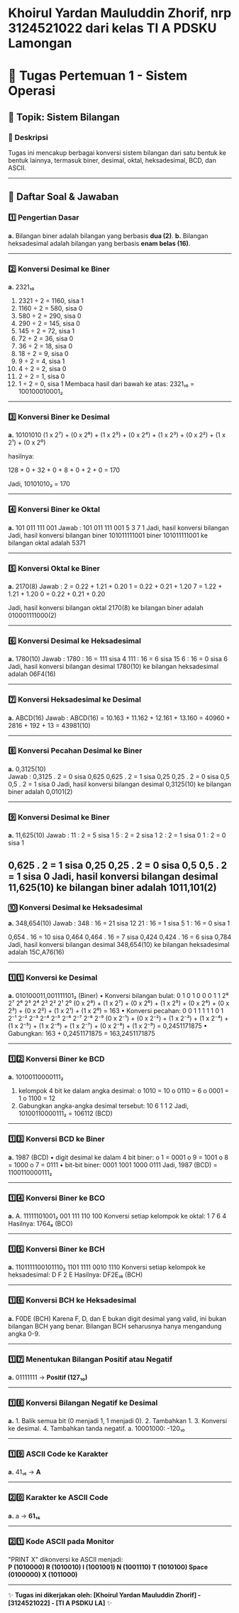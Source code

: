 # Khoirul Yardan Mauluddin Zhorif, nrp  3124521022 dari kelas TI A PDSKU Lamongan
# 📌 Tugas Pertemuan 1 - Sistem Operasi

## 📖 Topik: Sistem Bilangan

### 📌 Deskripsi
Tugas ini mencakup berbagai konversi sistem bilangan dari satu bentuk ke bentuk lainnya, termasuk biner, desimal, oktal, heksadesimal, BCD, dan ASCII.

---

## 🔢 **Daftar Soal & Jawaban**

### 1️⃣ **Pengertian Dasar**
**a.** Bilangan biner adalah bilangan yang berbasis **dua (2)**.
**b.** Bilangan heksadesimal adalah bilangan yang berbasis **enam belas (16)**.

---

### 2️⃣ **Konversi Desimal ke Biner**
**a.** 2321₁₀ 
1.	2321 ÷ 2 = 1160, sisa 1
2.	1160 ÷ 2 = 580, sisa 0
3.	580 ÷ 2 = 290, sisa 0
4.	290 ÷ 2 = 145, sisa 0
5.	145 ÷ 2 = 72, sisa 1
6.	72 ÷ 2 = 36, sisa 0
7.	36 ÷ 2 = 18, sisa 0
8.	18 ÷ 2 = 9, sisa 0
9.	9 ÷ 2 = 4, sisa 1
10.	4 ÷ 2 = 2, sisa 0
11.	2 ÷ 2 = 1, sisa 0
12.	1 ÷ 2 = 0, sisa 1
Membaca hasil dari bawah ke atas:
2321₁₀ = 100100010001₂


---

### 3️⃣ **Konversi Biner ke Desimal**
**a.** 10101010
(1 x 2⁷) + (0 x 2⁶) + (1 x 2⁵) + (0 x 2⁴) + (1 x 2³) + (0 x 2²) + (1 x 2¹) + (0 x 2⁰)

hasilnya:

128 + 0 + 32 + 0 + 8 + 0 + 2 + 0 = 170

Jadi, 10101010₂ = 170


---

### 4️⃣ **Konversi Biner ke Oktal**
**a.** 101 011 111 001
Jawab :
 101    011    111    001 
  5      3      7      1
Jadi, hasil konversi bilangan Jadi, hasil konversi bilangan biner 101011111001 biner 101011111001 ke bilangan oktal adalah 5371

---

### 5️⃣ **Konversi Oktal ke Biner**
**a.** 2170(8)
Jawab :
2 = 0.22 + 1.21 + 0.20
1 = 0.22 + 0.21 + 1.20
7 = 1.22 + 1.21 + 1.20
0 = 0.22 + 0.21 + 0.20

Jadi, hasil konversi bilangan oktal 2170(8) ke bilangan biner adalah 010001111000(2)


---

### 6️⃣ **Konversi Desimal ke Heksadesimal**
**a.** 1780(10)
Jawab :	1780	: 16 = 111 sisa 4
111	: 16 = 6	sisa 15
6	: 16 = 0	sisa 6
Jadi, hasil konversi bilangan desimal 1780(10) ke bilangan heksadesimal adalah 06F4(16)


---

### 7️⃣ **Konversi Heksadesimal ke Desimal**
**a.** ABCD(16)
Jawab  :	ABCD(16) = 10.163 + 11.162 + 12.161 + 13.160
= 40960 + 2816	+ 192	+ 13
= 43981(10)


---

### 8️⃣ **Konversi Pecahan Desimal ke Biner**
**a.** 0,3125(10)	
Jawab :	0,3125	. 2 = 0	sisa 0,625
	0,625	. 2 = 1	sisa 0,25
	0,25	. 2 = 0	sisa 0,5
	0,5	. 2 = 1	sisa 0
Jadi, hasil konversi bilangan desimal 0,3125(10) ke bilangan biner adalah 0,0101(2)


---

### 9️⃣ **Konversi Desimal ke Biner**
**a.** 11,625(10)
Jawab :	11	: 2 = 5 sisa 1
5	: 2 = 2 sisa 1
2	: 2 = 1 sisa 0
1	: 2 = 0 sisa 1

0,625	. 2 = 1	sisa 0,25
0,25	. 2 = 0	sisa 0,5
0,5	. 2 = 1	sisa 0
Jadi, hasil konversi bilangan desimal 11,625(10) ke bilangan biner adalah 1011,101(2) 
---

### 🔟 **Konversi Desimal ke Heksadesimal**
**a.** 348,654(10)
Jawab :	
348	: 16 = 21 sisa 12
21	: 16 = 1	sisa 5
1	: 16 = 0	sisa 1

0,654	. 16 = 10 sisa 0,464
0,464	. 16 = 7	sisa 0,424
0,424	. 16 = 6	sisa 0,784
Jadi, hasil konversi bilangan desimal 348,654(10) ke bilangan heksadesimal adalah 15C,A76(16)


---

### 1️⃣1️⃣ **Konversi ke Desimal**
**a.** 010100011,001111101₂ (Biner)
•	Konversi bilangan bulat:
0   1   0   1   0   0   0   1   1
2⁸  2⁷  2⁶  2⁵  2⁴  2³  2²  2¹  2⁰
(0 x 2⁸) + (1 x 2⁷) + (0 x 2⁶) + (1 x 2⁵) + (0 x 2⁴) + (0 x 2³) + (0 x 2²) + (1 x 2¹) + (1 x 2⁰) = 163
•	Konversi pecahan:
0   0   1   1   1   1   1   0   1
2⁻¹ 2⁻² 2⁻³ 2⁻⁴ 2⁻⁵ 2⁻⁶ 2⁻⁷ 2⁻⁸ 2⁻⁹
(0 x 2⁻¹) + (0 x 2⁻²) + (1 x 2⁻³) + (1 x 2⁻⁴) + (1 x 2⁻⁵) + (1 x 2⁻⁶) + (1 x 2⁻⁷) + (0 x 2⁻⁸) + (1 x 2⁻⁹) = 0,2451171875
•	Gabungkan: 163 + 0,2451171875 = 163,2451171875

---

### 1️⃣2️⃣ **Konversi Biner ke BCD**
**a.** 10100110000111₂
1.	kelompok 4 bit ke dalam angka desimal:
o	1010 = 10
o	0110 = 6
o	0001 = 1
o	1100 = 12 
2.	Gabungkan angka-angka desimal tersebut: 10 6 1 1 2
Jadi, 10100110000111₂ = 106112 (BCD)


---

### 1️⃣3️⃣ **Konversi BCD ke Biner**
**a.** 1987 (BCD)
•	digit desimal ke dalam 4 bit biner:
o	1 = 0001
o	9 = 1001
o	8 = 1000
o	7 = 0111
•	bit-bit biner: 0001 1001 1000 0111
Jadi, 1987 (BCD) = 1100110000111₂

---

### 1️⃣4️⃣ **Konversi Biner ke BCO**
**a.** A.  11111101001₂
001 111 110 100 
Konversi setiap kelompok ke oktal: 1 7 6 4
Hasilnya: 1764₈ (BCO)


---

### 1️⃣5️⃣ **Konversi Biner ke BCH**
**a.** 1101111100101110₂
1101 1111 0010 1110
Konversi setiap kelompok ke heksadesimal: D F 2 E
Hasilnya: DF2E₁₆ (BCH)


---

### 1️⃣6️⃣ **Konversi BCH ke Heksadesimal**
**a.** F0DE (BCH)
Karena F, D, dan E bukan digit desimal yang valid, ini bukan bilangan BCH yang benar. Bilangan BCH seharusnya hanya mengandung angka 0-9.


---

### 1️⃣7️⃣ **Menentukan Bilangan Positif atau Negatif**
**a.** 01111111 → **Positif (127₁₀)**  


---

### 1️⃣8️⃣ **Konversi Bilangan Negatif ke Desimal**
**a.** 1.	Balik semua bit (0 menjadi 1, 1 menjadi 0).
2.	Tambahkan 1.
3.	Konversi ke desimal.
4.	Tambahkan tanda negatif.
a. 10001000: -120₁₀ 


---

### 1️⃣9️⃣ **ASCII Code ke Karakter**
**a.** 41₁₆ → **A**   

---

### 2️⃣0️⃣ **Karakter ke ASCII Code**
**a.** a → **61₁₆**  

---

### 2️⃣1️⃣ **Kode ASCII pada Monitor**
"PRINT X" dikonversi ke ASCII menjadi:  
**P (1010000) R (1010010) I (1001001) N (1001110) T (1010100) Space (0100000) X (1011000)**  

---

✨ **Tugas ini dikerjakan oleh: [Khoirul Yardan Mauluddin Zhorif] - [3124521022] - [TI A PSDKU LA]** ✨

